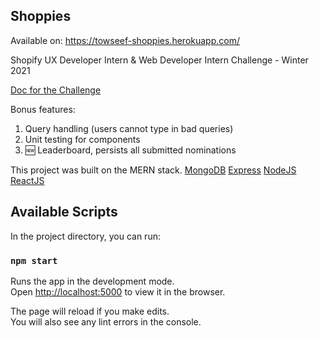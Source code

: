 ## Shoppies

Available on: https://towseef-shoppies.herokuapp.com/

Shopify UX Developer Intern & Web Developer Intern Challenge - Winter 2021

[Doc for the Challenge](https://docs.google.com/document/d/1AZO0BZwn1Aogj4f3PDNe1mhq8pKsXZxtrG--EIbP_-w/edit#heading=h.31w9woubunro)

Bonus features:
1. Query handling (users cannot type in bad queries)
2. Unit testing for components
3. :new: Leaderboard, persists all submitted nominations

This project was built on the MERN stack.
[MongoDB](https://www.mongodb.com/)
[Express](https://expressjs.com/)
[NodeJS](https://nodejs.org/)
[ReactJS](https://reactjs.org/)

## Available Scripts

In the project directory, you can run:

### `npm start`

Runs the app in the development mode.<br />
Open [http://localhost:5000](http://localhost:5000) to view it in the browser.

The page will reload if you make edits.<br />
You will also see any lint errors in the console.
